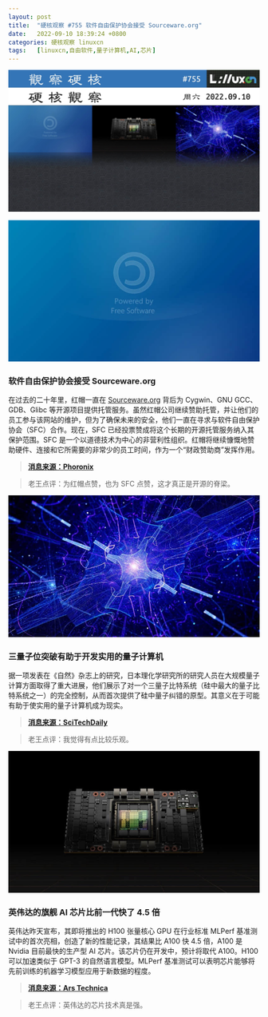 ```yaml
---
layout: post
title:	"硬核观察 #755 软件自由保护协会接受 Sourceware.org"
date:	2022-09-10 18:39:24 +0800 
categories:	硬核观察 linuxcn 
tags:	[linuxcn,自由软件,量子计算机,AI,芯片]
---
```



![](/Asserts/Images/album/202209/10/183807v90vwivoii60fi1l.jpg)


![](/Asserts/Images/album/202209/10/183817iyyaacvvsckfwi2s.jpg)


### 软件自由保护协会接受 Sourceware.org


在过去的二十年里，红帽一直在 [Sourceware.org](http://sourceware.org/) 背后为 Cygwin、GNU GCC、GDB、Glibc 等开源项目提供托管服务。虽然红帽公司继续赞助托管，并让他们的员工参与该网站的维护，但为了确保未来的安全，他们一直在寻求与软件自由保护协会（SFC）合作。现在，SFC 已经投票赞成将这个长期的开源托管服务纳入其保护范围。SFC 是一个以道德技术为中心的非营利性组织。红帽将继续慷慨地赞助硬件、连接和它所需要的非常少的员工时间，作为一个“财政赞助商”发挥作用。



> 
> **[消息来源：Phoronix](https://www.phoronix.com/news/SFC-Sourceware-Votes)**
> 
> 
> 



> 
> 老王点评：为红帽点赞，也为 SFC 点赞，这才真正是开源的脊梁。
> 
> 
> 


![](/Asserts/Images/album/202209/10/183856mmgp51tfiifypgog.jpg)


### 三量子位突破有助于开发实用的量子计算机


据一项发表在《自然》杂志上的研究，日本理化学研究所的研究人员在大规模量子计算方面取得了重大进展，他们展示了对一个三量子比特系统（硅中最大的量子比特系统之一）的完全控制，从而首次提供了硅中量子纠错的原型。其意义在于可能有助于使实用的量子计算机成为现实。



> 
> **[消息来源：SciTechDaily](https://scitechdaily.com/quantum-breakthrough-researchers-demonstrate-full-control-of-a-three-qubit-system/)**
> 
> 
> 



> 
> 老王点评：我觉得有点比较乐观。
> 
> 
> 


![](/Asserts/Images/album/202209/10/183827j1kfzwlimsiwlqid.jpg)


### 英伟达的旗舰 AI 芯片比前一代快了 4.5 倍


英伟达昨天宣布，其即将推出的 H100 张量核心 GPU 在行业标准 MLPerf 基准测试中的首次亮相，创造了新的性能记录，其结果比 A100 快 4.5 倍，A100 是 Nvidia 目前最快的生产型 AI 芯片。该芯片仍在开发中，预计将取代 A100。H100 可以加速类似于 GPT-3 的自然语言模型。MLPerf 基准测试可以表明芯片能够将先前训练的机器学习模型应用于新数据的程度。



> 
> **[消息来源：Ars Technica](https://arstechnica.com/information-technology/2022/09/nvidias-flagship-ai-chip-reportedly-4-5x-faster-than-the-previous-champ/)**
> 
> 
> 



> 
> 老王点评：英伟达的芯片技术真是强。
> 
> 
>
